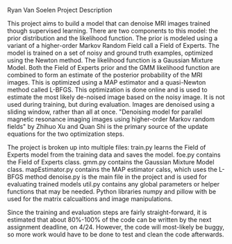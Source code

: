 Ryan Van Soelen
Project Description

This project aims to build a model that can denoise MRI images trained though supervised learning.
There are two components to this model: the prior distribution and the likelihood function. 
The prior is modeled using a variant of a higher-order Markov Random Field call a Field of Experts. 
The model is trained on a set of noisy and ground truth examples, optimized using the Newton method.
The likelihood function is a Gaussian Mixture Model. Both the Field of Experts prior and the GMM 
likelihood function are combined to form an estimate of the posterior probability of the MRI images.
This is optimized using a MAP estimator and a quasi-Newton method called L-BFGS. This optimization is done online and is used to estimate the most likely de-noised image based on the noisy image. It is not used during training, but during evaluation. Images are denoised using a sliding window, rather than all at once. "Denoising model for parallel magnetic resonance imaging images using higher-order Markov random fields" by Zhihuo Xu and Quan Shi is the primary source of the update equations for the two optimization steps. 

The project is broken up into multiple files:
train.py learns the Field of Experts model from the training data and saves the model. 
foe.py contains the Field of Experts class. 
gmm.py contains the Gaussian Mixture Model class.
mapEstimator.py contains the MAP estimator calss, which uses the L-BFGS method
denoise.py is the main file in the project and is used for evaluating trained models
util.py contains any global parameters or helper functions that may be needed.
Python libraries numpy and pillow with be used for the matrix calcualtions and image manipulations.

Since the training and evaluation steps are fairly straight-forward, it is estimated that about
80%-100% of the code can be written by the next assignment deadline, on 4/24. However, the code 
will most-likely be buggy, so more work would have to be done to test and clean the code afterwards.
